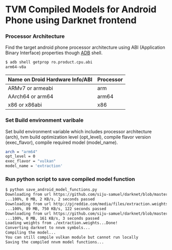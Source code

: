 # TVM Compiled Models for Android Phone using Darknet frontend

### Processor Architecture
Find the target android phone processor architecture using ABI (Application Binary Interface) properties though [ADB](https://developer.android.com/studio/command-line/adb) shell.
```sh
$ adb shell getprop ro.product.cpu.abi
arm64-v8a
```
| Name on Droid Hardware Info/ABI | Processor |
| ------ | ------ |
| ARMv7 or armeabi | arm |
| AArch64 or arm64 | arm64 |
| x86 or x86abi | x86 |

### Set Build environment varibale
Set build environment variable which includes processor architecture (arch), tvm build optimization level (opt_level), compile flavor version (exec_flavor), compile required model (model_name).
```bash
arch = "arm64"
opt_level = 0
exec_flavor = "vulkan"
model_name = 'extraction'
```

### Run python script to save compiled model function

```sh
$ python save_android_model_functions.py
Downloading from url https://github.com/siju-samuel/darknet/blob/master/cfg/extraction.cfg?raw=true to extraction.cfg
...100%, 0 MB, 2 KB/s, 2 seconds passed
Downloading from url http://pjreddie.com/media/files/extraction.weights?raw=true to extraction.weights
...100%, 89 MB, 750 KB/s, 122 seconds passed
Downloading from url https://github.com/siju-samuel/darknet/blob/master/lib/libdarknet.so?raw=true to libdarknet.so
...100%, 0 MB, 161 KB/s, 3 seconds passed
Loading weights from ./extraction.weights...Done!
Converting darknet to nnvm symbols...
Compiling the model...
You can still compile vulkan module but cannot run locally
Saving the compiled nnvm model functions...
```